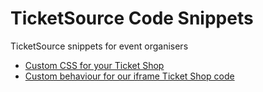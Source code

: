 # TicketSource Code Snippets

TicketSource snippets for event organisers

* [Custom CSS for your Ticket Shop](css/)
* [Custom behaviour for our iframe Ticket Shop code](iframe/)

